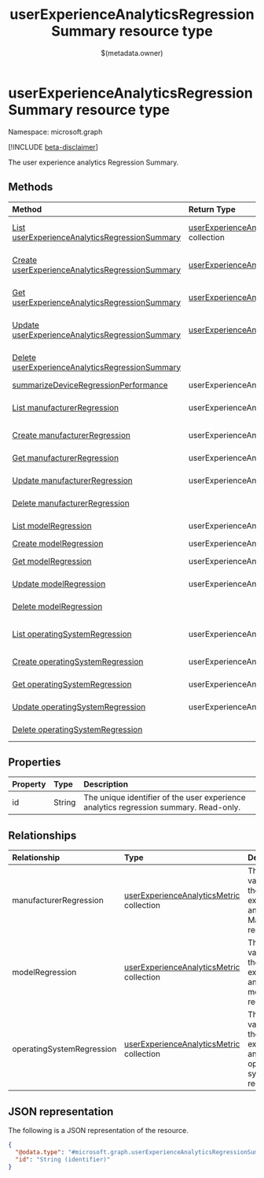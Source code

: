 ﻿---
title: "userExperienceAnalyticsRegressionSummary resource type"
description: "The user experience analytics Regression Summary."
localization_priority: Normal
author: "$(metadata.owner)"
ms.prod: "microsoft-identity-platform"
doc_type: "resourcePageType"
---

# userExperienceAnalyticsRegressionSummary resource type

Namespace: microsoft.graph

[!INCLUDE [beta-disclaimer](../../includes/beta-disclaimer.md)]

The user experience analytics Regression Summary.

## Methods

| Method                                                                                                                                 | Return Type                                                                                               | Description                                                                                  |
| :------------------------------------------------------------------------------------------------------------------------------------- | :-------------------------------------------------------------------------------------------------------- | :------------------------------------------------------------------------------------------- |
| [List userExperienceAnalyticsRegressionSummary](../api/intune-userexperienceanalyticsregressionsummary-list.md)                        | [userExperienceAnalyticsRegressionSummary](intune-userExperienceAnalyticsRegressionSummary.md) collection | List properties and relationships of a userExperienceAnalyticsRegressionSummary object.      |
| [Create userExperienceAnalyticsRegressionSummary](../api/intune-userexperienceanalyticsregressionsummary-create.md)                    | [userExperienceAnalyticsRegressionSummary](intune-userExperienceAnalyticsRegressionSummary.md)            | Create a new userExperienceAnalyticsRegressionSummary object.                                |
| [Get userExperienceAnalyticsRegressionSummary](../api/intune-userexperienceanalyticsregressionsummary-get.md)                          | [userExperienceAnalyticsRegressionSummary](intune-userExperienceAnalyticsRegressionSummary.md)            | Read properties and relationships of a userExperienceAnalyticsRegressionSummary object.      |
| [Update userExperienceAnalyticsRegressionSummary](../api/intune-userexperienceanalyticsregressionsummary-update.md)                    | [userExperienceAnalyticsRegressionSummary](intune-userExperienceAnalyticsRegressionSummary.md)            | Update the properties of a userExperienceAnalyticsRegressionSummary object.                  |
| [Delete userExperienceAnalyticsRegressionSummary](../api/intune-userexperienceanalyticsregressionsummary-delete.md)                    |                                                                                                           | Delete a userExperienceAnalyticsRegressionSummary object.                                    |
| [summarizeDeviceRegressionPerformance](../api/intune-userexperienceanalyticsregressionsummary-summarizeDeviceRegressionPerformance.md) | userExperienceAnalyticsRegressionSummary                                                                  |                                                                                              |
| [List manufacturerRegression](../api/intune-userexperienceanalyticsregressionsummary-list-manufacturerregression.md)                   | userExperienceAnalyticsMetric                                                                             | Get the userExperienceAnalyticsMetric from a manufacturerRegression navigation property.     |
| [Create manufacturerRegression](../api/intune-userexperienceanalyticsregressionsummary-post-manufacturerregression.md)                 | userExperienceAnalyticsMetric                                                                             | Create a new manufacturerRegression object.                                                  |
| [Get manufacturerRegression](../api/intune-userexperienceanalyticsregressionsummary-get-manufacturerregression.md)                     | userExperienceAnalyticsMetric                                                                             | Read the properties and relationships of a userExperienceAnalyticsMetric object.             |
| [Update manufacturerRegression](../api/intune-userexperienceanalyticsregressionsummary-update-manufacturerregression.md)               | userExperienceAnalyticsMetric                                                                             | Update the properties of a manufacturerRegression object.                                    |
| [Delete manufacturerRegression](../api/intune-userexperienceanalyticsregressionsummary-delete-manufacturerregression.md)               |                                                                                                           | Delete a userExperienceAnalyticsMetric object.                                               |
| [List modelRegression](../api/intune-userexperienceanalyticsregressionsummary-list-modelregression.md)                                 | userExperienceAnalyticsMetric                                                                             | Get the userExperienceAnalyticsMetric from a modelRegression navigation property.            |
| [Create modelRegression](../api/intune-userexperienceanalyticsregressionsummary-post-modelregression.md)                               | userExperienceAnalyticsMetric                                                                             | Create a new modelRegression object.                                                         |
| [Get modelRegression](../api/intune-userexperienceanalyticsregressionsummary-get-modelregression.md)                                   | userExperienceAnalyticsMetric                                                                             | Read the properties and relationships of a userExperienceAnalyticsMetric object.             |
| [Update modelRegression](../api/intune-userexperienceanalyticsregressionsummary-update-modelregression.md)                             | userExperienceAnalyticsMetric                                                                             | Update the properties of a modelRegression object.                                           |
| [Delete modelRegression](../api/intune-userexperienceanalyticsregressionsummary-delete-modelregression.md)                             |                                                                                                           | Delete a userExperienceAnalyticsMetric object.                                               |
| [List operatingSystemRegression](../api/intune-userexperienceanalyticsregressionsummary-list-operatingsystemregression.md)             | userExperienceAnalyticsMetric                                                                             | Get the userExperienceAnalyticsMetric from an operatingSystemRegression navigation property. |
| [Create operatingSystemRegression](../api/intune-userexperienceanalyticsregressionsummary-post-operatingsystemregression.md)           | userExperienceAnalyticsMetric                                                                             | Create a new operatingSystemRegression object.                                               |
| [Get operatingSystemRegression](../api/intune-userexperienceanalyticsregressionsummary-get-operatingsystemregression.md)               | userExperienceAnalyticsMetric                                                                             | Read the properties and relationships of a userExperienceAnalyticsMetric object.             |
| [Update operatingSystemRegression](../api/intune-userexperienceanalyticsregressionsummary-update-operatingsystemregression.md)         | userExperienceAnalyticsMetric                                                                             | Update the properties of an operatingSystemRegression object.                                |
| [Delete operatingSystemRegression](../api/intune-userexperienceanalyticsregressionsummary-delete-operatingsystemregression.md)         |                                                                                                           | Delete a userExperienceAnalyticsMetric object.                                               |

## Properties

| Property | Type   | Description                                                                           |
| :------- | :----- | :------------------------------------------------------------------------------------ |
| id       | String | The unique identifier of the user experience analytics regression summary. Read-only. |

## Relationships

| Relationship              | Type                                                                                      | Description                                                                      |
| :------------------------ | :---------------------------------------------------------------------------------------- | :------------------------------------------------------------------------------- |
| manufacturerRegression    | [userExperienceAnalyticsMetric](../resources/userexperienceanalyticsmetric.md) collection | The metric values for the user experience analytics Manufacturer regression.     |
| modelRegression           | [userExperienceAnalyticsMetric](../resources/userexperienceanalyticsmetric.md) collection | The metric values for the user experience analytics model regression.            |
| operatingSystemRegression | [userExperienceAnalyticsMetric](../resources/userexperienceanalyticsmetric.md) collection | The metric values for the user experience analytics operating system regression. |

## JSON representation

The following is a JSON representation of the resource.

<!-- {
  "blockType": "resource",
  "keyProperty": "id",
  "@odata.type": "microsoft.graph.userExperienceAnalyticsRegressionSummary",
  "baseType": "microsoft.graph.entity",
  "openType": False
}
-->

```json
{
  "@odata.type": "#microsoft.graph.userExperienceAnalyticsRegressionSummary",
  "id": "String (identifier)"
}
```